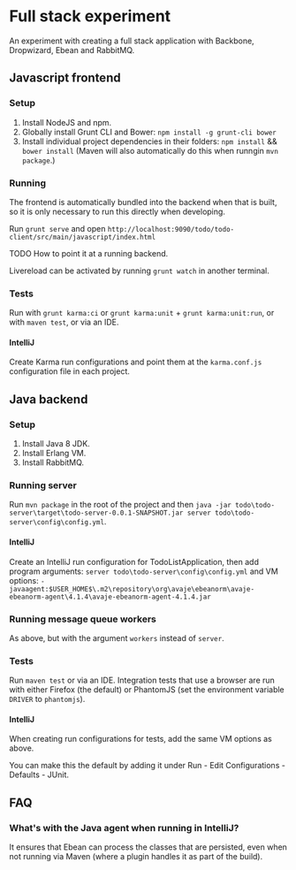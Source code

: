 Full stack experiment
=====================

An experiment with creating a full stack application with Backbone, Dropwizard, Ebean and RabbitMQ.

## Javascript frontend

### Setup
1. Install NodeJS and npm.
2. Globally install Grunt CLI and Bower: `npm install -g grunt-cli bower`
3. Install individual project dependencies in their folders: `npm install` && `bower install` (Maven will also automatically do this when runngin `mvn package`.)

### Running
The frontend is automatically bundled into the backend when that is built, so it is only necessary to run this directly when developing. 

Run `grunt serve` and open `http://localhost:9090/todo/todo-client/src/main/javascript/index.html`

TODO How to point it at a running backend.

Livereload can be activated by running `grunt watch` in another terminal.

### Tests
Run with `grunt karma:ci` or `grunt karma:unit` + `grunt karma:unit:run`, or with `maven test`, or via an IDE.

#### IntelliJ
Create Karma run configurations and point them at the `karma.conf.js` configuration file in each project.

## Java backend

### Setup
1. Install Java 8 JDK.
2. Install Erlang VM.
3. Install RabbitMQ.

### Running server
Run `mvn package` in the root of the project and then `java -jar todo\todo-server\target\todo-server-0.0.1-SNAPSHOT.jar server todo\todo-server\config\config.yml`.

#### IntelliJ
Create an IntelliJ run configuration for TodoListApplication, then add program arguments: `server todo\todo-server\config\config.yml`
and VM options: `-javaagent:$USER_HOME$\.m2\repository\org\avaje\ebeanorm\avaje-ebeanorm-agent\4.1.4\avaje-ebeanorm-agent-4.1.4.jar`

### Running message queue workers
As above, but with the argument `workers` instead of `server`.

### Tests
Run `maven test` or via an IDE.
Integration tests that use a browser are run with either Firefox (the default) or PhantomJS (set the environment variable `DRIVER` to `phantomjs`).

#### IntelliJ
When creating run configurations for tests, add the same VM options as above.

You can make this the default by adding it under Run - Edit Configurations - Defaults - JUnit.

## FAQ

### What's with the Java agent when running in IntelliJ?
It ensures that Ebean can process the classes that are persisted, even when not running via Maven (where a plugin handles it as part of the build).
